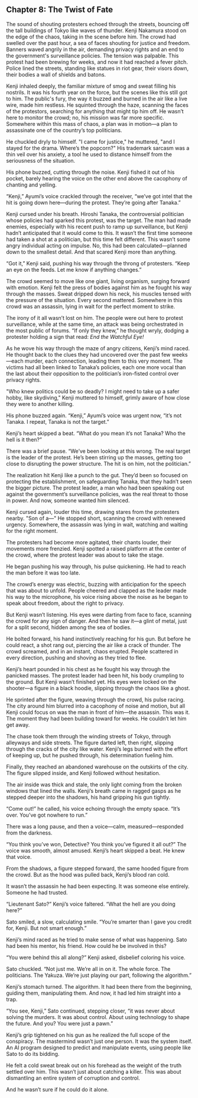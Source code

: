 ## Chapter 8: The Twist of Fate

The sound of shouting protesters echoed through the streets, bouncing off the tall buildings of Tokyo like waves of thunder. Kenji Nakamura stood on the edge of the chaos, taking in the scene before him. The crowd had swelled over the past hour, a sea of faces shouting for justice and freedom. Banners waved angrily in the air, demanding privacy rights and an end to the government's surveillance policies. The tension was palpable. This protest had been brewing for weeks, and now it had reached a fever pitch. Police lined the streets, standing like statues in riot gear, their visors down, their bodies a wall of shields and batons.

Kenji inhaled deeply, the familiar mixture of smog and sweat filling his nostrils. It was his fourth year on the force, but the scenes like this still got to him. The public's fury, the way it buzzed and burned in the air like a live wire, made him restless. He squinted through the haze, scanning the faces of the protestors, searching for anything that might tip him off. He wasn’t here to monitor the crowd; no, his mission was far more specific. Somewhere within this mass of chaos, a plan was in motion—a plan to assassinate one of the country’s top politicians.

He chuckled dryly to himself. "I came for justice," he muttered, "and I stayed for the drama. Where’s the popcorn?" His trademark sarcasm was a thin veil over his anxiety, a tool he used to distance himself from the seriousness of the situation.

His phone buzzed, cutting through the noise. Kenji fished it out of his pocket, barely hearing the voice on the other end above the cacophony of chanting and yelling.

“Kenji,” Ayumi’s voice crackled through the receiver, “we’ve got intel that the hit is going down here—during the protest. They’re going after Tanaka.”

Kenji cursed under his breath. Hiroshi Tanaka, the controversial politician whose policies had sparked this protest, was the target. The man had made enemies, especially with his recent push to ramp up surveillance, but Kenji hadn’t anticipated that it would come to this. It wasn’t the first time someone had taken a shot at a politician, but this time felt different. This wasn’t some angry individual acting on impulse. No, this had been calculated—planned down to the smallest detail. And that scared Kenji more than anything.

“Got it,” Kenji said, pushing his way through the throng of protesters. “Keep an eye on the feeds. Let me know if anything changes.”

The crowd seemed to move like one giant, living organism, surging forward with emotion. Kenji felt the press of bodies against him as he fought his way through the masses. Sweat dripped down his neck, his muscles tensed with the pressure of the situation. Every second mattered. Somewhere in this crowd was an assassin, lying in wait for the perfect moment to strike.

The irony of it all wasn’t lost on him. The people were out here to protest surveillance, while at the same time, an attack was being orchestrated in the most public of forums. “If only they knew,” he thought wryly, dodging a protester holding a sign that read: *End the Watchful Eye!* 

As he wove his way through the maze of angry citizens, Kenji’s mind raced. He thought back to the clues they had uncovered over the past few weeks—each murder, each connection, leading them to this very moment. The victims had all been linked to Tanaka’s policies, each one more vocal than the last about their opposition to the politician’s iron-fisted control over privacy rights.

"Who knew politics could be so deadly? I might need to take up a safer hobby, like skydiving," Kenji muttered to himself, grimly aware of how close they were to another killing.

His phone buzzed again. “Kenji,” Ayumi’s voice was urgent now, “it’s not Tanaka. I repeat, Tanaka is not the target.”

Kenji’s heart skipped a beat. “What do you mean it’s not Tanaka? Who the hell is it then?”

There was a brief pause. “We’ve been looking at this wrong. The real target is the leader of the protest. He’s been stirring up the masses, getting too close to disrupting the power structure. The hit is on him, not the politician.”

The realization hit Kenji like a punch to the gut. They’d been so focused on protecting the establishment, on safeguarding Tanaka, that they hadn’t seen the bigger picture. The protest leader, a man who had been speaking out against the government’s surveillance policies, was the real threat to those in power. And now, someone wanted him silenced.

Kenji cursed again, louder this time, drawing stares from the protesters nearby. "Son of a—" He stopped short, scanning the crowd with renewed urgency. Somewhere, the assassin was lying in wait, watching and waiting for the right moment.

The protesters had become more agitated, their chants louder, their movements more frenzied. Kenji spotted a raised platform at the center of the crowd, where the protest leader was about to take the stage.

He began pushing his way through, his pulse quickening. He had to reach the man before it was too late.

The crowd’s energy was electric, buzzing with anticipation for the speech that was about to unfold. People cheered and clapped as the leader made his way to the microphone, his voice rising above the noise as he began to speak about freedom, about the right to privacy. 

But Kenji wasn’t listening. His eyes were darting from face to face, scanning the crowd for any sign of danger. And then he saw it—a glint of metal, just for a split second, hidden among the sea of bodies.

He bolted forward, his hand instinctively reaching for his gun. But before he could react, a shot rang out, piercing the air like a crack of thunder. The crowd screamed, and in an instant, chaos erupted. People scattered in every direction, pushing and shoving as they tried to flee.

Kenji’s heart pounded in his chest as he fought his way through the panicked masses. The protest leader had been hit, his body crumpling to the ground. But Kenji wasn’t finished yet. His eyes were locked on the shooter—a figure in a black hoodie, slipping through the chaos like a ghost.

He sprinted after the figure, weaving through the crowd, his pulse racing. The city around him blurred into a cacophony of noise and motion, but all Kenji could focus on was the man in front of him—the assassin. This was it. The moment they had been building toward for weeks. He couldn’t let him get away.

The chase took them through the winding streets of Tokyo, through alleyways and side streets. The figure darted left, then right, slipping through the cracks of the city like water. Kenji’s legs burned with the effort of keeping up, but he pushed through, his determination fueling him.

Finally, they reached an abandoned warehouse on the outskirts of the city. The figure slipped inside, and Kenji followed without hesitation.

The air inside was thick and stale, the only light coming from the broken windows that lined the walls. Kenji’s breath came in ragged gasps as he stepped deeper into the shadows, his hand gripping his gun tightly.

“Come out!” he called, his voice echoing through the empty space. “It’s over. You’ve got nowhere to run.”

There was a long pause, and then a voice—calm, measured—responded from the darkness.

“You think you’ve won, Detective? You think you’ve figured it all out?” The voice was smooth, almost amused. Kenji’s heart skipped a beat. He knew that voice.

From the shadows, a figure stepped forward, the same hooded figure from the crowd. But as the hood was pulled back, Kenji’s blood ran cold.

It wasn’t the assassin he had been expecting. It was someone else entirely. Someone he had trusted.

“Lieutenant Sato?” Kenji’s voice faltered. “What the hell are you doing here?”

Sato smiled, a slow, calculating smile. “You’re smarter than I gave you credit for, Kenji. But not smart enough.”

Kenji’s mind raced as he tried to make sense of what was happening. Sato had been his mentor, his friend. How could he be involved in this? 

“You were behind this all along?” Kenji asked, disbelief coloring his voice.

Sato chuckled. “Not just me. We’re all in on it. The whole force. The politicians. The Yakuza. We’re just playing our part, following the algorithm.”

Kenji’s stomach turned. The algorithm. It had been there from the beginning, guiding them, manipulating them. And now, it had led him straight into a trap.

“You see, Kenji,” Sato continued, stepping closer, “it was never about solving the murders. It was about control. About using technology to shape the future. And you? You were just a pawn.”

Kenji’s grip tightened on his gun as he realized the full scope of the conspiracy. The mastermind wasn’t just one person. It was the system itself. An AI program designed to predict and manipulate events, using people like Sato to do its bidding.

He felt a cold sweat break out on his forehead as the weight of the truth settled over him. This wasn’t just about catching a killer. This was about dismantling an entire system of corruption and control.

And he wasn’t sure if he could do it alone.

